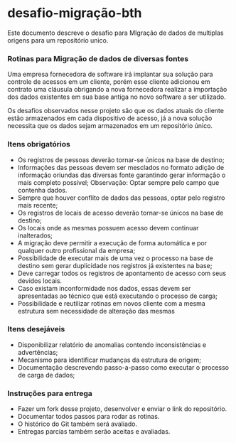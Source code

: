 # desafio-migração-bth

Este documento descreve o desafio para MIgração de dados de multiplas origens para um repositório unico.

### Rotinas para Migração de dados de diversas fontes

Uma empresa fornecedora de software irá implantar sua solução para controle de acessos em um cliente, porém esse cliente adicionou em contrato uma cláusula obrigando a nova fornecedora realizar a importação dos dados existentes em sua base antiga no novo software a ser utilizado.

Os desafios observados nesse projeto são que os dados atuais do cliente estão armazenados em cada dispositivo de acesso, já a nova solução necessita que os dados sejam armazenados em um repositório único.
### Itens obrigatórios

* Os registros de pessoas deverão tornar-se únicos na base de destino; 
* Informações das pessoas devem ser mesclados no formato adição de informação oriundas das diversas fonte garantindo gerar informação o mais completo possível; 
Observação: Optar sempre pelo campo que contenha dados. 
* Sempre que houver conflito de dados das pessoas, optar pelo registro mais recente; 
* Os registros de locais de acesso deverão tornar-se únicos na base de destino; 
* Os locais onde as mesmas possuem acesso devem continuar inalterados; 
* A migração deve permitir a execução de forma automática e por qualquer outro profissional da empresa; 
* Possibilidade de executar mais de uma vez o processo na base de destino sem gerar duplicidade nos registros já existentes na base; 
* Deve carregar todos os registros de apontamento de acesso com seus devidos locais. 
* Caso existam inconformidade nos dados, essas devem ser apresentadas ao técnico que está executando o processo de carga;
* Possibilidade e reutilizar rotinas em novos cliente com a mesma estrutura sem necessidade de alteração das mesmas

### Itens desejáveis

* Disponibilizar relatório de anomalias contendo inconsistências e advertências;
* Mecanismo para identificar mudanças da estrutura de origem;
* Documentação descrevendo passo-a-passo como executar o processo de carga de dados;


### Instruções para entrega

* Fazer um fork desse projeto, desenvolver e enviar o link do repositório.
* Documentar todos passos para rodar as rotinas.
* O histórico do Git também será avaliado.
* Entregas parcias também serão aceitas e avaliadas.
